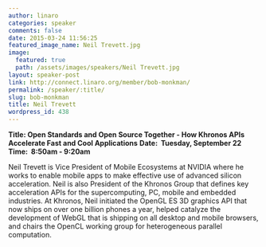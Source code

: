 ```yaml
---
author: linaro
categories: speaker
comments: false
date: 2015-03-24 11:56:25
featured_image_name: Neil Trevett.jpg
image:
  featured: true
  path: /assets/images/speakers/Neil Trevett.jpg
layout: speaker-post
link: http://connect.linaro.org/member/bob-monkman/
permalink: /speaker/:title/
slug: bob-monkman
title: Neil Trevett
wordpress_id: 438
---
```


**Title: Open Standards and Open Source Together - How Khronos APIs Accelerate Fast and Cool Applications**
**Date:  Tuesday, September 22**
**Time:  8:50am - 9:20am**
  

Neil Trevett is Vice President of Mobile Ecosystems at NVIDIA where he works to enable mobile apps to make effective use of advanced silicon acceleration. Neil is also President of the Khronos Group that defines key acceleration APIs for the supercomputing, PC, mobile and embedded industries. At Khronos, Neil initiated the OpenGL ES 3D graphics API that now ships on over one billion phones a year, helped catalyze the development of WebGL that is shipping on all desktop and mobile browsers, and chairs the OpenCL working group for heterogeneous parallel computation.